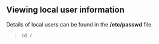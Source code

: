 ## Viewing local user information

Details of local users can be found in the **/etc/passwd** file. 
> ```
> cd /
> 
